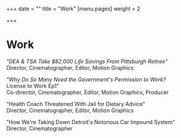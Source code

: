 +++
date = ""
title = "Work"
[menu.pages]
weight = 2

+++
# Work

_"DEA & TSA Take $82,000 Life Savings From Pittsburgh Retiree"_  
Director, Cinematographer, Editor, Motion Graphics 

_"Why Do So Many Need the Government's Permission to Work?_  
License to Work Ep1"  
Co-director, Cinematographer, Editor, Motion Graphics, Producer 

"Health Coach Threatened With Jail for Dietary Advice"  
Director, Cinematographer, Editor, Motion Graphics 

"How We're Taking Down Detroit's Notorious Car Impound System"  
Director, Cinematographer